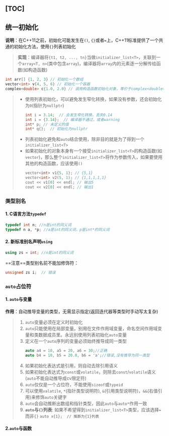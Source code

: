 [TOC]
---
## 统一初始化
**说明**：在C++11之前，初始化可能发生在`()`, `{}`或者`=`上，C++11标准提供了一个共通的初始化方法，使用`{}`列表初始化
> **实现**：编译器将`{t1, t2, ..., tn}`当做`initializer_list<T>`，关联到一个`array<T, n>`(类中包含`array`)，编译器将`array`内的元素逐一分解传给函数(如构造函数)
```cpp
int arr[] {1, 2, 3} // 初始化一个数组
vector<int> v{4, 5, 6} // 初始化一个容器
complex<double> c{1.0, 2.0} // 调用构造函数初始化对象，等价于complex<double> c(1.0, 2.0)
```




> - 使用列表初始化，可以避免发生窄化转换，如果没有参数，还会初始化为`0`(指针为`nullptr`)
>     ```cpp
>     int i = 3.14;  // 会发生窄化转换，丢失0.14
>     int i = {3.14};  // 编译器不通过，或者warning
>     int* p; // 未定义的值
>     int* q{};  // 初始化为nullptr
>     ```
> - 列表初始化避免和`auto`结合使用，除非目的就是为了得到一个`initializer_list<T>`
> - 如果初始化的对象本身有一个接受`initializer_list<T>`的构造函数(如`vector`)，那么整个`initializer_list<T>`将作为参数传入，如果要使用其他的构造函数，应该使用`()`
>     ```cpp
>     vector<int> v1{5, 1}; // {5,1}
>     vector<int> v2(5, 1); // {1,1,1,1,1}
>     cout << v1[0] << endl; // 输出5
>     cout << v2[0] << endl; // 输出1
>     ```
### 类型别名
#### 1. C语言方法`typedef`	
```cpp
typedef int n; //n是int的同义词
typedef n a, *p; //a是int的同义词，p是int*的同义词
```
#### 2. 新标准别名声明`using`
```cpp
using zs = int; //n是int的同义词
```
==注意==类型别名前不能加修饰符：
```cpp
unsigned zs i;  // 错误 
```
### `auto`占位符

#### 1. `auto`与变量
**作用**：自动推导变量的类型，无需显示指定(返回迭代器等类型时手动写太复杂)
> 1. `auto`变量必须在定义时初始化
> 2. `auto`只能使用在局部变量。别用在文件作用域变量，命名空间作用域变量和类数据成员里。永远别使用列表初始化`auto`变量
> 3. 定义在一个`auto`序列的变量必须始终推导成同一类型
>     ```cpp
>     auto a4 = 10, a5 = 20, a6 = 30;//正确
>     auto b4 = 10, b5 = 20.0, b6 = 'a';//错误,没有推导为同一类型
>     ```
> 4. 如果初始化表达式是引用，则自动去除引用语义
> 5. 如果初始化表达式为`const`或`volatile`，则除去`const`/`volatile`语义(`auto`不能自动推导成cv限定符)
> 6. `auto`仅仅是一个占位符，不能使用`sizeof`或`typeid`
> 7. 可以使用`valatile`, `*`(指针类型说明符), `&`(引用类型说明符)，`&&`(右值引用)来修饰`auto`关键字
> 8. `auto`会自动推断出数组和指针类型，因此`auto`与`auto*`作用一致
> 9. **`auto`与`{}`列表**: 如果不希望得到`initializer_list<T>`类型，应该选择`=`而非`{}`
>     `auto x{1};  // 推断为{1}列表`

#### 2.`auto`与函数


